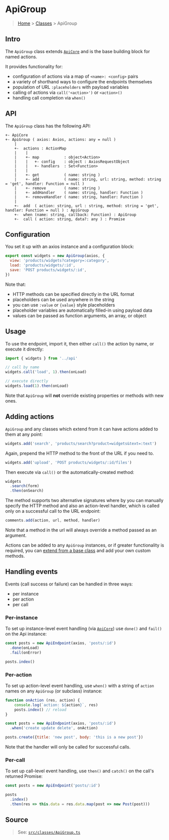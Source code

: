 # ApiGroup

> [Home](../README.md) &gt; [Classes](README.md) &gt; ApiGroup
 
## Intro

The `ApiGroup` class extends [`ApiCore`](ApiCore.md) and is the base building block for named actions.

It provides functionality for:

- configuration of actions via a map of `<name>: <config>` pairs
- a variety of shorthand ways to configure the endpoints themselves
- population of URL `:placeholders` with payload variables
- calling of actions via `call('<action>')` or `<action>()`
- handling call completion via `when()`

## API

The `ApiGroup` class has the following API:

```
+- ApiCore
+- ApiGroup ( axios: Axios, actions: any = null )
    |
    +-  actions : ActionMap
    |    |
    |    +- map           : object<Action>
    |    |   +- config    : object : AxiosRequestObject
    |    |   +- handlers  : Set<Function>
    |    |
    |    +- get           ( name: string )
    |    +- add           ( name: string, url: string, method: string = 'get', handler: Function = null )
    |    +- remove        ( name: string )
    |    +- addHandler    ( name: string, handler: Function )
    |    +- removeHandler ( name: string, handler: Function )
    |
    +-  add  ( action: string, url : string, method: string = 'get', handler: Function = null ) : ApiGroup
    +-  when (name: string, callback: Function) : ApiGroup
    +-  call ( action: string, data?: any ) : Promise
```


## Configuration

You set it up with an axios instance and a configuration block:

```js
export const widgets = new ApiGroup(axios, {
  view: 'products/widgets?category=:category',
  load: 'products/widgets/:id',
  save: 'POST products/widgets/:id',
})
```

Note that:

- HTTP methods can be specified directly in the URL format
- placeholders can be used anywhere in the string
- you can use `:value` or `{value}` style placeholders
- placeholder variables are automatically filled-in using payload data
- values can be passed as function arguments, an array, or object


## Usage

To use the endpoint, import it, then either `call()` the action by name, or execute it directly:

```js
import { widgets } from '../api'

// call by name
widgets.call('load', 1).then(onLoad)

// execute directly
widgets.load(1).then(onLoad)
```

Note that `ApiGroup` will **not** override existing properties or methods with new ones.


## Adding actions

`ApiGroup` and any classes which extend from it can have actions added to them at any point:

```js
widgets.add('search', 'products/search?product=widgets&text=:text')
```
Again, prepend the HTTP method to the front of the URL if you need to.
 
```js
widgets.add('upload', 'POST products/widgets/:id/files')
```
 
Then execute via `call()` or the automatically-created method:

```js
widgets
  .search(form)
  .then(onSearch)
```

The method supports two alternative signatures where by you can manually specify the HTTP method and also an action-level handler, which is called only on a successful call to the URL endpoint:

```js
comments.add(action, url, method, handler)
```

Note that a method in the url will always override a method passed as an argument.

Actions can be added to any `ApiGroup` instances, or if greater functionality is required, you can [extend from a base class](../extensibility/classes.md) and add your own custom methods.


## Handling events

Events (call success or failure) can be handled in three ways:

- per instance
- per action
- per call

### Per-instance

To set up instance-level event handling (via [`ApiCore`](ApiCore.md#handling-events)) use `done()` and `fail()` on the Api instance:

```js
const posts = new ApiEndpoint(axios, 'posts/:id')
  .done(onLoad)
  .fail(onError)
```
```js
posts.index()
```

### Per-action

To set up action-level event handling, use `when()` with a string of `action` names on any `ApiGroup` (or subclass) instance:

```js
function onAction (res, action) {
    console.log(`action: ${action}`, res)
    posts.index() // reload
}

const posts = new ApiEndpoint(axios, 'posts/:id')
  .when('create update delete', onAction)
```

```js
posts.create({title: 'new post', body: 'this is a new post'})
```

Note that the handler will only be called for successful calls.

### Per-call

To set up call-level event handling, use `then()` and `catch()` on the call's returned Promise:

```js
const posts = new ApiEndpoint('posts/:id')
```
```js
posts
  .index()
  .then(res => this.data = res.data.map(post => new Post(post)))
```

## Source

> See: [`src/classes/ApiGroup.ts`](https://github.com/davestewart/axios-actions/blob/master/src/classes/ApiGroup.ts)

